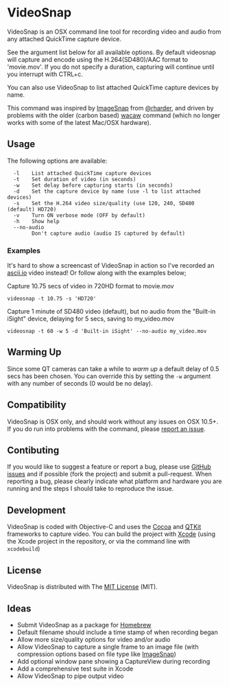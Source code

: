# VideoSnap

VideoSnap is an OSX command line tool for recording video and audio from any
attached QuickTime capture device.

See the argument list below for all available options. By default videosnap will
capture and encode using the H.264(SD480)/AAC format to 'movie.mov'. If you do
not specify a duration, capturing will continue until you interrupt with CTRL+c.

You can also use VideoSnap to list attached QuickTime capture devices by name.

This command was inspired by [ImageSnap](https://github.com/rharder/imagesnap)
from [@rharder](https://github.com/rharder), and driven by problems with the
older (carbon based) [wacaw](http://webcam-tools.sourceforge.net) command
(which no longer works with some of the latest Mac/OSX hardware).

## Usage

The following options are available:

```
  -l    List attached QuickTime capture devices
  -t    Set duration of video (in seconds)
  -w    Set delay before capturing starts (in seconds)
  -d    Set the capture device by name (use -l to list attached devices)
  -s    Set the H.264 video size/quality (use 120, 240, SD480 (default) HD720)
  -v    Turn ON verbose mode (OFF by default)
  -h    Show help
  --no-audio
        Don't capture audio (audio IS captured by default)
```

### Examples

It's hard to show a screencast of VideoSnap in action so I've recorded an
[ascii.io](http://ascii.io/a/5358) video instead! Or follow along with the
examples below;

Capture 10.75 secs of video in 720HD format to movie.mov

    videosnap -t 10.75 -s 'HD720'

Capture 1 minute of SD480 video (default), but no audio from the
"Built-in iSight" device, delaying for 5 secs, saving to my_video.mov

    videosnap -t 60 -w 5 -d 'Built-in iSight' --no-audio my_video.mov

## Warming Up

Since some QT cameras can take a while to _warm up_ a default delay of
0.5 secs has been chosen. You can override this by setting the `-w`
argument with any number of seconds (0 would be no delay).

## Compatibility

VideoSnap is OSX only, and should work without any issues on OSX 10.5+.
If you do run into problems with the command, please [report an
issue](https://github.com/matthutchinson/videosnap/issues).

## Contibuting

If you would like to suggest a feature or report a bug, please use [GitHub
issues](https://github.com/matthutchinson/videosnap/issues) and if possible
(fork the project) and submit a pull-request. When reporting a bug, please
clearly indicate what platform and hardware you are running and the steps I
should take to reproduce the issue.

## Development

VideoSnap is coded with Objective-C and uses the
[Cocoa](https://developer.apple.com/technologies/mac/cocoa.html) and
[QTKit](https://developer.apple.com/quicktime/) frameworks to capture video.
You can build the project with [Xcode](http://developer.apple.com/xcode/)
(using the Xcode project in the repository, or via the command line with
`xcodebuild`)

## License

VideoSnap is distributed with The [MIT
License](https://github.com/matthutchinson/videosnap/blob/master/LICENSE.md)
(MIT).

## Ideas

* Submit VideoSnap as a package for [Homebrew](http://brew.sh)
* Default filename should include a time stamp of when recording began
* Allow more size/quality options for video and/or audio
* Allow VideoSnap to capture a single frame to an image file (with compression
  options based on file type like [ImageSnap](https://github.com/rharder/imagesnap))
* Add optional window pane showing a CaptureView during recording
* Add a comprehensive test suite in Xcode
* Allow VideoSnap to pipe output video
